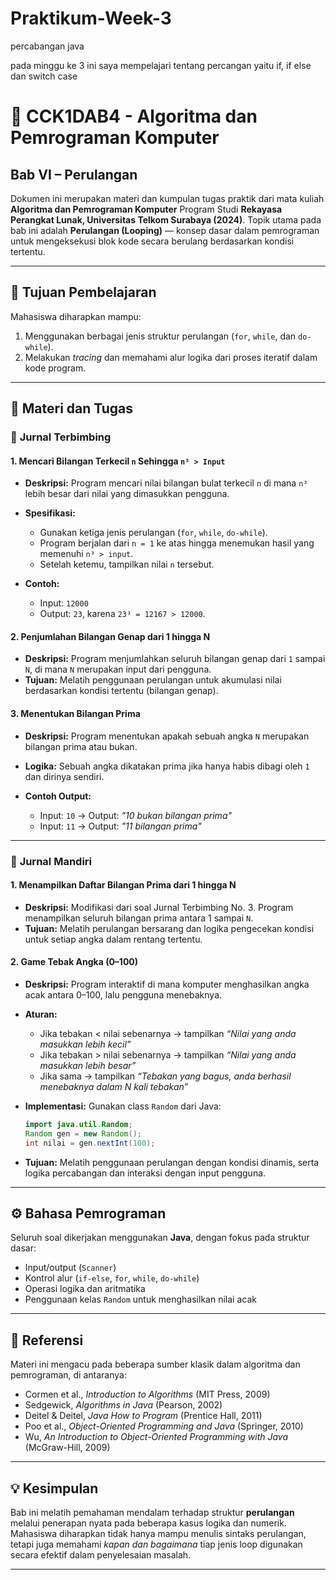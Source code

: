 # Praktikum-Week-3
percabangan java

pada minggu ke 3 ini saya mempelajari tentang percangan yaitu if, if else dan switch case
# 📘 CCK1DAB4 - Algoritma dan Pemrograman Komputer

## Bab VI – Perulangan

Dokumen ini merupakan materi dan kumpulan tugas praktik dari mata kuliah **Algoritma dan Pemrograman Komputer** Program Studi **Rekayasa Perangkat Lunak, Universitas Telkom Surabaya (2024)**.
Topik utama pada bab ini adalah **Perulangan (Looping)** — konsep dasar dalam pemrograman untuk mengeksekusi blok kode secara berulang berdasarkan kondisi tertentu.

---

## 🎯 Tujuan Pembelajaran

Mahasiswa diharapkan mampu:

1. Menggunakan berbagai jenis struktur perulangan (`for`, `while`, dan `do-while`).
2. Melakukan *tracing* dan memahami alur logika dari proses iteratif dalam kode program.

---

## 🧠 Materi dan Tugas

### 🧩 **Jurnal Terbimbing**

#### 1. Mencari Bilangan Terkecil `n` Sehingga `n³ > Input`

* **Deskripsi:** Program mencari nilai bilangan bulat terkecil `n` di mana `n³` lebih besar dari nilai yang dimasukkan pengguna.
* **Spesifikasi:**

  * Gunakan ketiga jenis perulangan (`for`, `while`, `do-while`).
  * Program berjalan dari `n = 1` ke atas hingga menemukan hasil yang memenuhi `n³ > input`.
  * Setelah ketemu, tampilkan nilai `n` tersebut.
* **Contoh:**

  * Input: `12000`
  * Output: `23`, karena `23³ = 12167 > 12000`.

#### 2. Penjumlahan Bilangan Genap dari 1 hingga N

* **Deskripsi:** Program menjumlahkan seluruh bilangan genap dari `1` sampai `N`, di mana `N` merupakan input dari pengguna.
* **Tujuan:** Melatih penggunaan perulangan untuk akumulasi nilai berdasarkan kondisi tertentu (bilangan genap).

#### 3. Menentukan Bilangan Prima

* **Deskripsi:** Program menentukan apakah sebuah angka `N` merupakan bilangan prima atau bukan.
* **Logika:** Sebuah angka dikatakan prima jika hanya habis dibagi oleh `1` dan dirinya sendiri.
* **Contoh Output:**

  * Input: `10` → Output: *"10 bukan bilangan prima"*
  * Input: `11` → Output: *"11 bilangan prima"*

---

### 🧩 **Jurnal Mandiri**

#### 1. Menampilkan Daftar Bilangan Prima dari 1 hingga N

* **Deskripsi:** Modifikasi dari soal Jurnal Terbimbing No. 3.
  Program menampilkan seluruh bilangan prima antara 1 sampai `N`.
* **Tujuan:** Melatih perulangan bersarang dan logika pengecekan kondisi untuk setiap angka dalam rentang tertentu.

#### 2. Game Tebak Angka (0–100)

* **Deskripsi:** Program interaktif di mana komputer menghasilkan angka acak antara 0–100, lalu pengguna menebaknya.
* **Aturan:**

  * Jika tebakan < nilai sebenarnya → tampilkan *“Nilai yang anda masukkan lebih kecil”*
  * Jika tebakan > nilai sebenarnya → tampilkan *“Nilai yang anda masukkan lebih besar”*
  * Jika sama → tampilkan *“Tebakan yang bagus, anda berhasil menebaknya dalam N kali tebakan”*
* **Implementasi:** Gunakan class `Random` dari Java:

  ```java
  import java.util.Random;
  Random gen = new Random();
  int nilai = gen.nextInt(100);
  ```
* **Tujuan:** Melatih penggunaan perulangan dengan kondisi dinamis, serta logika percabangan dan interaksi dengan input pengguna.

---

## ⚙️ Bahasa Pemrograman

Seluruh soal dikerjakan menggunakan **Java**, dengan fokus pada struktur dasar:

* Input/output (`Scanner`)
* Kontrol alur (`if-else`, `for`, `while`, `do-while`)
* Operasi logika dan aritmatika
* Penggunaan kelas `Random` untuk menghasilkan nilai acak

---

## 📄 Referensi

Materi ini mengacu pada beberapa sumber klasik dalam algoritma dan pemrograman, di antaranya:

* Cormen et al., *Introduction to Algorithms* (MIT Press, 2009)
* Sedgewick, *Algorithms in Java* (Pearson, 2002)
* Deitel & Deitel, *Java How to Program* (Prentice Hall, 2011)
* Poo et al., *Object-Oriented Programming and Java* (Springer, 2010)
* Wu, *An Introduction to Object-Oriented Programming with Java* (McGraw-Hill, 2009)

---

## 💡 Kesimpulan

Bab ini melatih pemahaman mendalam terhadap struktur **perulangan** melalui penerapan nyata pada beberapa kasus logika dan numerik.
Mahasiswa diharapkan tidak hanya mampu menulis sintaks perulangan, tetapi juga memahami *kapan dan bagaimana* tiap jenis loop digunakan secara efektif dalam penyelesaian masalah.

---
